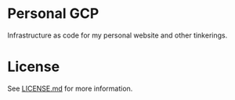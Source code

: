 # Personal GCP
Infrastructure as code for my personal website and other tinkerings.

# License
See [LICENSE.md](./LICENSE.md) for more information.
